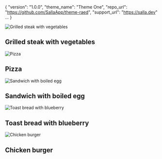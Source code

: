 {
  "version": "1.0.0",
  "theme_name": "Theme One",
  "repo_url": "https://github.com/SallaApp/theme-raed",
  "support_url": "https://salla.dev"
  ...
}
<!-- Swiper -->
<div class="swiper mySwiper">
  <div class="swiper-wrapper">
    <div class="swiper-slide">
      <img src="https://images.unsplash.com/photo-1432139555190-58524dae6a55?ixlib=rb-4.0.3&ixid=M3wxMjA3fDB8MHxwaG90by1wYWdlfHx8fGVufDB8fHx8fA%3D%3D&auto=format&fit=crop&w=876&q=80" alt="Grilled steak with vegetables" />
      <div>
        <h2>Grilled steak with vegetables</h2>
      </div>
    </div>
    <div class="swiper-slide">
      <img 
      src="https://images.unsplash.com/photo-1565299624946-b28f40a0ae38?ixlib=rb-4.0.3&ixid=M3wxMjA3fDB8MHxwaG90by1wYWdlfHx8fGVufDB8fHx8fA%3D%3D&auto=format&fit=crop&w=481&q=80" alt="Pizza" />
      <div>
        <h2>Pizza</h2>
      </div>
    </div>
    <div class="swiper-slide">
      <img src="https://images.unsplash.com/photo-1482049016688-2d3e1b311543?ixlib=rb-4.0.3&ixid=M3wxMjA3fDB8MHxwaG90by1wYWdlfHx8fGVufDB8fHx8fA%3D%3D&auto=format&fit=crop&w=410&q=80" alt="Sandwich with boiled egg" />
      <div>
        <h2>Sandwich with boiled egg</h2>
          </div>
    <div class="swiper-slide">
      <img src="https://images.unsplash.com/photo-1484723091739-30a097e8f929?ixlib=rb-4.0.3&ixid=M3wxMjA3fDB8MHxwaG90by1wYWdlfHx8fGVufDB8fHx8fA%3D%3D&auto=format&fit=crop&w=449&q=80" alt="Toast bread with blueberry" />
      <div>
        <h2>Toast bread with blueberry</h2>
      </div>
    </div>
    <div class="swiper-slide">
      <img src="https://images.unsplash.com/photo-1481070555726-e2fe8357725c?ixlib=rb-4.0.3&ixid=M3wxMjA3fDB8MHxwaG90by1wYWdlfHx8fGVufDB8fHx8fA%3D%3D&auto=format&fit=crop&w=435&q=80" alt="Chicken burger" />
      <div>
        <h2>Chicken burger</h2>
      </div>
    </div>
  </div>
</div>
